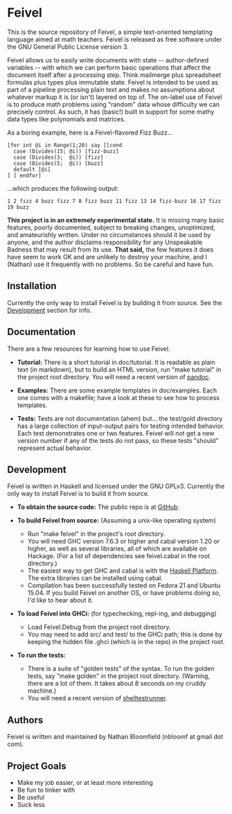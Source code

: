 # Feivel

This is the source repository of Feivel, a simple text-oriented templating language aimed at math teachers. Feivel is released as free software under the GNU General Public License version 3.

Feivel allows us to easily write documents with state -- author-defined variables -- with which we can perform basic operations that affect the document itself after a processing step. Think mailmerge plus spreadsheet formulas plus types plus immutable state. Feivel is intended to be used as part of a pipeline processing plain text and makes no assumptions about whatever markup it is (or isn't) layered on top of. The on-label use of Feivel is to produce math problems using "random" data whose difficulty we can precisely control. As such, it has (basic!) built in support for some mathy data types like polynomials and matrices.

As a boring example, here is a Feivel-flavored Fizz Buzz...

    [for int @i in Range(1;20) say [[cond
      case (Divides(15; @i)) [fizz-buzz]
      case (Divides(3;  @i)) [fizz]
      case (Divides(5;  @i)) [buzz]
      default [@i]
    ] ] endfor]

...which produces the following output:

    1 2 fizz 4 buzz fizz 7 8 fizz buzz 11 fizz 13 14 fizz-buzz 16 17 fizz 19 buzz

**This project is in an extremely experimental state.** It is missing many basic features, poorly documented, subject to breaking changes, unoptimized, and amateurishly written. Under no circumstances should it be used by anyone, and the author disclaims responsibility for any Unspeakable Badness that may result from its use. **That said,** the few features it does have seem to work OK and are unlikely to destroy your machine, and I (Nathan) use it frequently with no problems. So be careful and have fun.



## Installation

Currently the only way to install Feivel is by building it from source. See the [Development](#development) section for info.



## Documentation

There are a few resources for learning how to use Feivel.

- **Tutorial:** There is a short tutorial in doc/tutorial. It is readable as plain text (in markdown), but to build an HTML version, run "make tutorial" in the project root directory. You will need a recent version of [pandoc](pandoc.org).

- **Examples:** There are some example templates in doc/examples. Each one comes with a makefile; have a look at these to see how to process templates.

- **Tests:** Tests are not documentation (ahem) but... the test/gold directory has a large collection of input-output pairs for testing intended behavior. Each test demonstrates one or two features. Feivel will not get a new version number if any of the tests do not pass, so these tests "should" represent actual behavior.



## Development

Feivel is written in Haskell and licensed under the GNU GPLv3. Currently the only way to install Feivel is to build it from source.

- **To obtain the source code:** The public repo is at [GitHub](https://github.com/nbloomf/feivel).

- **To build Feivel from source:** (Assuming a unix-like operating system)
  - Run "make feivel" in the project's root directory.
  - You will need GHC version 7.6.3 or higher and cabal version 1.20 or higher, as well as several libraries, all of which are available on Hackage. (For a list of dependencies see feivel.cabal in the root directory.)
  - The easiest way to get GHC and cabal is with the [Haskell Platform](https://www.haskell.org/platform/). The extra libraries can be installed using cabal.
  - Compilation has been successfully tested on Fedora 21 and Ubuntu 15.04. If you build Feivel on another OS, or have problems doing so, I'd like to hear about it.

- **To load Feivel into GHCi:** (for typechecking, repl-ing, and debugging)
  - Load Feivel.Debug from the project root directory.
  - You may need to add src/ and test/ to the GHCi path; this is done by keeping the hidden file .ghci (which is in the repo) in the project root.

- **To run the tests:**
  - There is a suite of "golden tests" of the syntax. To run the golden tests, say "make golden" in the project root directory. (Warning, there are a lot of them. It takes about 8 seconds on my cruddy machine.)
  - You will need a recent version of [shelltestrunner](joyful.org/shelltestrunner/).



## Authors

Feivel is written and maintained by Nathan Bloomfield (nbloomf at gmail dot com).



## Project Goals

* Make my job easier, or at least more interesting
* Be fun to tinker with
* Be useful
* Suck less
